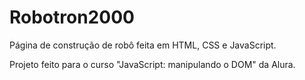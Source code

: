 # Robotron2000
Página de construção de robô feita em HTML, CSS e JavaScript.

Projeto feito para o curso "JavaScript: manipulando o DOM" da Alura.
